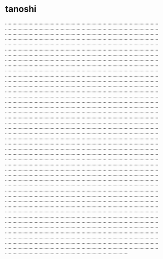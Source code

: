 # tanoshi

....................................................................................................................................................................................................................................................................................................................................................................................................................................................................................................................................................................................................................................................................................................................................................................................................................................................................................................................................................................................................................................................................................................................................................................................................................................................................................................................................................................................................................................................................................................................................................................................................................................................................................................................................................................................................................................................................................................................................................................................................................................................................................................................................................................................................................................................................................................................................................................................................................................................................................................................................................................................................................................................................................................................................................................................................................................................................................................................................................................................................................................................................................................................................................................................................................................................................................................................................................................................................................................................................................................................................................................................................................................................................................................................................................................................................................................................................................................................................................................................................................................................................................................................................................................................................................................................................................................................................................................................................................................................................................................................................................................................................................................................................................................................................................................................................................................................................................................................................................................................................................................................................................................................................................................................................................................................................................................................................................................................................................................................................................................................................................................................................................................................................................................................................................................................